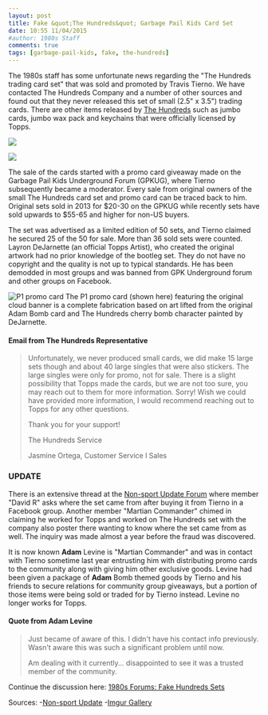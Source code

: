 ```yaml
---
layout: post
title: Fake &quot;The Hundreds&quot; Garbage Pail Kids Card Set
date: 10:55 11/04/2015	
#author: 1980s Staff
comments: true
tags: [garbage-pail-kids, fake, the-hundreds]
---
```


The 1980s staff has some unfortunate news regarding the "The Hundreds trading card set" that was sold and promoted by Travis Tierno. We have contacted The Hundreds Company and a number of other sources and found out that they never released this set of small (2.5" x 3.5") trading cards. There are other items released by [The Hundreds](http://thehundreds.com/) such as jumbo cards, jumbo wax pack and keychains that were officially licensed by Topps. 

![](http://s14.postimg.org/41o86a50h/GPK_1_A.jpg)

![](http://s27.postimg.org/9tge331c3/GPK_1_B.jpg)

The sale of the cards started with a promo card giveaway made on the Garbage Pail Kids Underground Forum (GPKUG), where Tierno subsequently became a moderator. Every sale from original owners of the small The Hundreds card set and promo card can be traced back to him. Original sets sold in 2013 for $20-30 on the GPKUG while recently sets have sold upwards to $55-65 and higher for non-US buyers. 

The set was advertised as a limited edition of 50 sets, and Tierno claimed he secured 25 of the 50 for sale. More than 36 sold sets were counted. Layron DeJarnette (an official Topps Artist), who created the original artwork had no prior knowledge of the bootleg set. They do not have no copyright and the quality is not up to typical standards. He has been demodded in most groups and was banned from GPK Underground forum and other groups on Facebook.

![P1 promo card](http://i.imgur.com/uFVFBmE.jpg)
The P1 promo card (shown here) featuring the original cloud banner is a complete fabrication based on art lifted from the original Adam Bomb card and The Hundreds cherry bomb character painted by DeJarnette.


#### Email from The Hundreds Representative

> Unfortunately, we never produced small
> cards, we did make 15 large sets though
> and about 40 large singles that were also
> stickers. The large singles were only for
> promo, not for sale. There is a slight
> possibility that Topps made the cards, but
> we are not too sure, you may reach out to
> them for more information. Sorry! Wish we
> could have provided more information, I
> would recommend reaching out to Topps
> for any other questions.
>
> Thank you for your support!
>
> The Hundreds Service
>
> Jasmine Ortega, Customer Service l Sales

### UPDATE

There is an extensive thread at the [Non-sport Update Forum](http://nonsportupdate.infopop.cc/eve/forums/a/tpc/f/954605353/m/2577004176) where member "David R" asks where the set came from after buying it from Tierno in a Facebook group. Another member "Martian Commander" chimed in claiming he worked for Topps and worked on The Hundreds set with the company also poster there wanting to know where the set came from as well. The inquiry was made almost a year before the fraud was discovered. 

It is now known **Adam** Levine is "Martian Commander" and was in contact with Tierno sometime last year entrusting him with distributing promo cards to the community along with giving him other exclusive goods. Levine had been given a package of **Adam** Bomb themed goods by Tierno and his friends to secure relations for community group giveaways, but a portion of those items were being sold or traded for by Tierno instead. Levine no longer works for Topps.

#### Quote from Adam Levine

>Just became of aware of this. I didn't have his contact info previously. Wasn't aware this was such a significant problem until now.
>
>Am dealing with it currently... disappointed to see it was a trusted member of the community.


Continue the discussion here: <!-- ![](http://i.imgur.com/s42yJYu.png) --> [1980s Forums: Fake Hundreds Sets](http://forum.the19eighties.com/forum/gpk-general-discussion/fake-hundreds-sets/)


Sources:
-[Non-sport Update](http://nonsportupdate.infopop.cc/eve/forums/a/tpc/f/954605353/m/2577004176)
-[Imgur Gallery](http://imgur.com/a/U3MUX)
